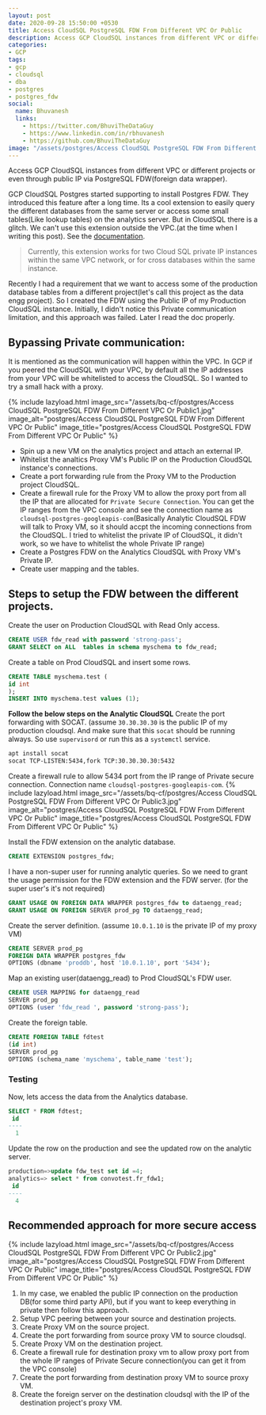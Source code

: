 ```yaml
---
layout: post
date: 2020-09-28 15:50:00 +0530
title: Access CloudSQL PostgreSQL FDW From Different VPC Or Public 
description: Access GCP CloudSQL instances from different VPC or different projects or even through public IP via PostgreSQL FDW.
categories:
- GCP
tags:
- gcp
- cloudsql
- dba
- postgres
- postgres_fdw
social:
  name: Bhuvanesh
  links:
    - https://twitter.com/BhuviTheDataGuy
    - https://www.linkedin.com/in/rbhuvanesh
    - https://github.com/BhuviTheDataGuy
image: "/assets/postgres/Access CloudSQL PostgreSQL FDW From Different VPC Or Public2.jpg"
---
```

Access GCP CloudSQL instances from different VPC or different projects or even through public IP via PostgreSQL FDW(foreign data wrapper).

GCP CloudSQL Postgres started supporting to install Postgres FDW. They introduced this feature after a long time. Its a cool extension to easily query the different databases from the same server or access some small tables(Like lookup tables) on the analytics server. But in CloudSQL there is a glitch. We can't use this extension outside the VPC.(at the time when I writing this post). See the [documentation](https://cloud.google.com/sql/docs/postgres/extensions#postgres_fdw).

> Currently, this extension works for two Cloud SQL private IP instances within the same VPC network, or for cross databases within the same instance.

Recently I had a requirement that we want to access some of the production database tables from a different project(let's call this project as the data engg project).  So I created the FDW using the Public IP of my Production CloudSQL instance. Initially, I didn't notice this Private communication limitation, and this approach was failed. Later I read the doc properly. 

## Bypassing Private communication:

It is mentioned as the communication will happen within the VPC. In GCP if you peered the CloudSQL with your VPC, by default all the IP addresses from your VPC will be whitelisted to access the CloudSQL. So I wanted to try a small hack with a proxy. 

{% include lazyload.html image_src="/assets/bq-cf/postgres/Access CloudSQL PostgreSQL FDW From Different VPC Or Public1.jpg" image_alt="postgres/Access CloudSQL PostgreSQL FDW From Different VPC Or Public" image_title="postgres/Access CloudSQL PostgreSQL FDW From Different VPC Or Public" %}

* Spin up a new VM on the analytics project and attach an external IP.
* Whitelist the analtics Proxy VM's Public IP on the Production CloudSQL instance's connections.
* Create a port forwarding rule from the Proxy VM to the Production project CloudSQL. 
* Create a firewall rule for the Proxy VM to allow the proxy port from all the IP that are allocated for `Private Secure Connection`. You can get the IP ranges from the VPC console and see the connection name as `cloudsql-postgres-googleapis-com`(Basically Analytic CloudSQL FDW will talk to Proxy VM, so it should accpt the incoming connections from the CloudSQL. I tried to whitelist the private IP of CloudSQL, it didn't work, so we have to whitelist the whole Private IP range)
* Create a Postgres FDW on the Analytics CloudSQL with Proxy VM's Private IP.
* Create user mapping and the tables.

## Steps to setup the FDW between the different projects.

Create the user on Production CloudSQL with Read Only access.
```sql
CREATE USER fdw_read with password 'strong-pass';
GRANT SELECT on ALL  tables in schema myschema to fdw_read;
```
Create a table on Prod CloudSQL and insert some rows.
```sql
CREATE TABLE myschema.test (
id int
);
INSERT INTO myschema.test values (1);
```
**Follow the below steps on the Analytic CloudSQL**
Create the port forwarding with SOCAT. (assume `30.30.30.30` is the public IP of my production cloudsql. And make sure that this `socat` should be running always. So use `supervisord` or run this as a `systemctl` service. 
```bash
apt install socat
socat TCP-LISTEN:5434,fork TCP:30.30.30.30:5432 
```
Create a firewall rule to allow 5434 port from the IP range of Private secure connection. Connection name `cloudsql-postgres-googleapis-com`.
{% include lazyload.html image_src="/assets/bq-cf/postgres/Access CloudSQL PostgreSQL FDW From Different VPC Or Public3.jpg" image_alt="postgres/Access CloudSQL PostgreSQL FDW From Different VPC Or Public" image_title="postgres/Access CloudSQL PostgreSQL FDW From Different VPC Or Public" %}

Install the FDW extension on the analytic database.
```sql
CREATE EXTENSION postgres_fdw;
```
I have a non-super user for running analytic queries. So we need to grant the usage permission for the FDW extension and the FDW server. (for the super user's it's not required)
```sql
GRANT USAGE ON FOREIGN DATA WRAPPER postgres_fdw to dataengg_read;
GRANT USAGE ON FOREIGN SERVER prod_pg TO dataengg_read;
```
Create the server definition. (assume `10.0.1.10` is the private IP of my proxy VM)
```sql
CREATE SERVER prod_pg 
FOREIGN DATA WRAPPER postgres_fdw
OPTIONS (dbname 'proddb', host '10.0.1.10', port '5434');
```
Map an existing user(dataengg_read) to Prod CloudSQL's FDW user.
```sql
CREATE USER MAPPING for dataengg_read
SERVER prod_pg
OPTIONS (user 'fdw_read ', password 'strong-pass');
```
Create the foreign table.
```sql
CREATE FOREIGN TABLE fdtest
(id int)
SERVER prod_pg
OPTIONS (schema_name 'myschema', table_name 'test');
```
### Testing

Now, lets access the data from the Analytics database.
```sql
SELECT * FROM fdtest;
 id 
----
  1
```
Update the row on the production and see the updated row on the analytic server.
```sql
production=>update fdw_test set id =4;
analytics=> select * from convotest.fr_fdw1;
 id 
----
  4
```
## Recommended approach for more secure access

{% include lazyload.html image_src="/assets/bq-cf/postgres/Access CloudSQL PostgreSQL FDW From Different VPC Or Public2.jpg" image_alt="postgres/Access CloudSQL PostgreSQL FDW From Different VPC Or Public" image_title="postgres/Access CloudSQL PostgreSQL FDW From Different VPC Or Public" %}

1. In my case, we enabled the public IP connection on the production DB(for some third party API), but if you want to keep everything in private then follow this approach.
2. Setup VPC peering between your source and destination projects.
3. Create Proxy VM on the source project.
4. Create the port forwarding from source proxy VM to source cloudsql.
5. Create Proxy VM on the destination project.
6. Create a firewall rule for destination proxy vm to allow proxy port from the whole IP ranges of Private Secure connection(you can get it from the VPC console)
7. Create the port forwarding from destination proxy VM to source proxy VM.
8. Create the foreign server on the destination cloudsql with the IP of the destination project's proxy VM.


